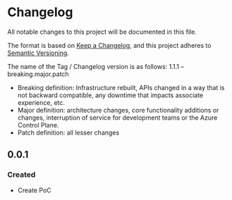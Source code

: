 # Changelog
All notable changes to this project will be documented in this file.

The format is based on [Keep a Changelog](https://keepachangelog.com/en/1.0.0/),
and this project adheres to [Semantic Versioning](https://semver.org/spec/v2.0.0.html).

The name of the Tag / Changelog version is as follows: 1.1.1 – breaking.major.patch

- Breaking definition: Infrastructure rebuilt, APIs changed in a way that is not
backward compatible, any downtime that impacts associate experience, etc.
- Major definition: architecture changes, core functionality additions or
changes, interruption of service for development teams or the Azure Control
Plane.
- Patch definition: all lesser changes

## 0.0.1
### Created
- Create PoC
